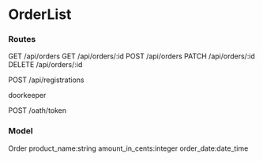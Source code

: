 # OrderList

### Routes

GET /api/orders
GET /api/orders/:id
POST /api/orders
PATCH /api/orders/:id
DELETE /api/orders/:id

POST /api/registrations

doorkeeper

POST /oath/token

### Model

Order product_name:string amount_in_cents:integer order_date:date_time
